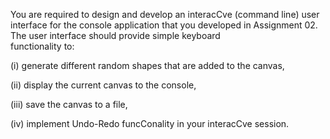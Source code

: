 You	are	required	to	design	and	develop	an	interacCve	(command	line)	user	interface	for	the	console	 application	that	you	developed	in	Assignment	02.	The	user	interface	should	provide	simple	keyboard	
functionality	 to:

(i)	 generate	 different	 random	 shapes	 that	are	added	 to	 the	 canvas,	 

(ii)	 display	 the	current	canvas	to	the	console,	

(iii)	save	the	canvas	to	a	file,	

(iv)	implement	Undo-Redo	funcConality	in	your	interacCve	session.
